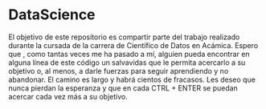 # DataScience
El objetivo de este repositorio es compartir parte del trabajo realizado durante la cursada de la carrera de Científico de Datos en Acámica.
Espero que , como tantas veces me ha pasado a mí, alguien pueda encontrar en alguna línea de este código un salvavidas que le permita acercarlo a su objetivo o, al menos, a darle fuerzas para seguir aprendiendo y no abandonar.
El camino es largo y habrá cientos de fracasos. Les deseo que nunca pierdan la esperanza y que en cada CTRL + ENTER se puedan acercar cada vez más a su objetivo.
